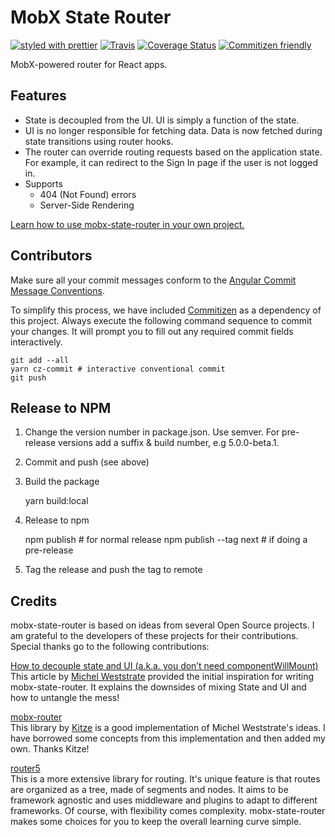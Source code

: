 # MobX State Router

[![styled with prettier](https://img.shields.io/badge/styled_with-prettier-ff69b4.svg)](https://github.com/prettier/prettier)
[![Travis](https://img.shields.io/travis/alexjoverm/typescript-library-starter.svg)](https://travis-ci.org/nareshbhatia/mobx-state-router)
[![Coverage Status](https://coveralls.io/repos/github/nareshbhatia/mobx-state-router/badge.svg?branch=master)](https://coveralls.io/github/nareshbhatia/mobx-state-router?branch=master)
[![Commitizen friendly](https://img.shields.io/badge/commitizen-friendly-brightgreen.svg)](http://commitizen.github.io/cz-cli/)

MobX-powered router for React apps.

## Features

-   State is decoupled from the UI. UI is simply a function of the state.
-   UI is no longer responsible for fetching data. Data is now fetched during
    state transitions using router hooks.
-   The router can override routing requests based on the application state. For
    example, it can redirect to the Sign In page if the user is not logged in.
-   Supports
    -   404 (Not Found) errors
    -   Server-Side Rendering

[Learn how to use mobx-state-router in your own project.](https://nareshbhatia.github.io/mobx-state-router/)

## Contributors

Make sure all your commit messages conform to the
[Angular Commit Message Conventions](https://github.com/angular/angular.js/blob/master/DEVELOPERS.md#-git-commit-guidelines).

To simplify this process, we have included
[Commitizen](http://commitizen.github.io/cz-cli/) as a dependency of this
project. Always execute the following command sequence to commit your changes.
It will prompt you to fill out any required commit fields interactively.

```
git add --all
yarn cz-commit # interactive conventional commit
git push
```

## Release to NPM

1. Change the version number in package.json. Use semver. For pre-release
   versions add a suffix & build number, e.g 5.0.0-beta.1.

2. Commit and push (see above)

3. Build the package

    yarn build:local

4. Release to npm

    npm publish # for normal release npm publish --tag next # if doing a
    pre-release

5. Tag the release and push the tag to remote

## Credits

mobx-state-router is based on ideas from several Open Source projects. I am
grateful to the developers of these projects for their contributions. Special
thanks go to the following contributions:

[How to decouple state and UI (a.k.a. you don’t need componentWillMount)](https://hackernoon.com/how-to-decouple-state-and-ui-a-k-a-you-dont-need-componentwillmount-cc90b787aa37)\
This article by [Michel Weststrate](https://twitter.com/mweststrate) provided the
initial inspiration for writing mobx-state-router. It explains the downsides of mixing
State and UI and how to untangle the mess!

[mobx-router](https://github.com/kitze/mobx-router)\
This library by [Kitze](https://github.com/kitze) is a good implementation of Michel
Weststrate's ideas. I have borrowed some concepts from this implementation and then
added my own. Thanks Kitze!

[router5](https://github.com/router5/router5)\
This is a more extensive library for routing. It's unique feature is that routes
are organized as a tree, made of segments and nodes. It aims to be framework agnostic
and uses middleware and plugins to adapt to different frameworks. Of course, with
flexibility comes complexity. mobx-state-router makes some choices for you to keep
the overall learning curve simple.
